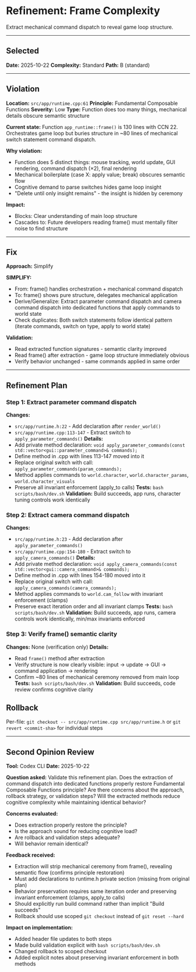 # Refinement: Frame Complexity

Extract mechanical command dispatch to reveal game loop structure.

---

<!-- BEGIN: SELECT/SELECTED -->
## Selected

**Date:** 2025-10-22
**Complexity:** Standard
**Path:** B (standard)
<!-- END: SELECT/SELECTED -->

---

<!-- BEGIN: SELECT/VIOLATION -->
## Violation

**Location:** `src/app/runtime.cpp:61`
**Principle:** Fundamental Composable Functions
**Severity:** Low
**Type:** Function does too many things, mechanical details obscure semantic structure

**Current state:**
Function `app_runtime::frame()` is 130 lines with CCN 22. Orchestrates game loop but buries structure in ~80 lines of mechanical switch statement command dispatch.

**Why violation:**
- Function does 5 distinct things: mouse tracking, world update, GUI rendering, command dispatch (×2), final rendering
- Mechanical boilerplate (case X: apply value; break) obscures semantic flow
- Cognitive demand to parse switches hides game loop insight
- "Delete until only insight remains" - the insight is hidden by ceremony

**Impact:**
- Blocks: Clear understanding of main loop structure
- Cascades to: Future developers reading frame() must mentally filter noise to find structure
<!-- END: SELECT/VIOLATION -->

---

<!-- BEGIN: SELECT/FIX -->
## Fix

**Approach:** Simplify

**SIMPLIFY:**
- From: frame() handles orchestration + mechanical command dispatch
- To: frame() shows pure structure, delegates mechanical application
- Derive/Generalize: Extract parameter command dispatch and camera command dispatch into dedicated functions that apply commands to world state
- Check duplicates: Both switch statements follow identical pattern (iterate commands, switch on type, apply to world state)

**Validation:**
- Read extracted function signatures - semantic clarity improved
- Read frame() after extraction - game loop structure immediately obvious
- Verify behavior unchanged - same commands applied in same order
<!-- END: SELECT/FIX -->

---

<!-- BEGIN: REFINE/PLAN -->
## Refinement Plan

### Step 1: Extract parameter command dispatch
**Changes:**
- `src/app/runtime.h:22` - Add declaration after `render_world()`
- `src/app/runtime.cpp:113-147` - Extract switch to `apply_parameter_commands()`
**Details:**
- Add private method declaration: `void apply_parameter_commands(const std::vector<gui::parameter_command>& commands);`
- Define method in .cpp with lines 113-147 moved into it
- Replace original switch with call: `apply_parameter_commands(param_commands);`
- Method applies commands to `world.character`, `world.character_params`, `world.character_visuals`
- Preserve all invariant enforcement (apply_to calls)
**Tests:** `bash scripts/bash/dev.sh`
**Validation:** Build succeeds, app runs, character tuning controls work identically

### Step 2: Extract camera command dispatch
**Changes:**
- `src/app/runtime.h:23` - Add declaration after `apply_parameter_commands()`
- `src/app/runtime.cpp:154-180` - Extract switch to `apply_camera_commands()`
**Details:**
- Add private method declaration: `void apply_camera_commands(const std::vector<gui::camera_command>& commands);`
- Define method in .cpp with lines 154-180 moved into it
- Replace original switch with call: `apply_camera_commands(camera_commands);`
- Method applies commands to `world.cam_follow` with invariant enforcement (clamps)
- Preserve exact iteration order and all invariant clamps
**Tests:** `bash scripts/bash/dev.sh`
**Validation:** Build succeeds, app runs, camera controls work identically, min/max invariants enforced

### Step 3: Verify frame() semantic clarity
**Changes:** None (verification only)
**Details:**
- Read `frame()` method after extraction
- Verify structure is now clearly visible: input → update → GUI → command application → rendering
- Confirm ~80 lines of mechanical ceremony removed from main loop
**Tests:** `bash scripts/bash/dev.sh`
**Validation:** Build succeeds, code review confirms cognitive clarity

## Rollback
Per-file: `git checkout -- src/app/runtime.cpp src/app/runtime.h` or `git revert <commit-sha>` for individual steps
<!-- END: REFINE/PLAN -->

---

<!-- BEGIN: REFINE/REVIEW -->
## Second Opinion Review

**Tool:** Codex CLI
**Date:** 2025-10-22

**Question asked:**
Validate this refinement plan. Does the extraction of command dispatch into dedicated functions properly restore Fundamental Composable Functions principle? Are there concerns about the approach, rollback strategy, or validation steps? Will the extracted methods reduce cognitive complexity while maintaining identical behavior?

**Concerns evaluated:**
- Does extraction properly restore the principle?
- Is the approach sound for reducing cognitive load?
- Are rollback and validation steps adequate?
- Will behavior remain identical?

**Feedback received:**
- Extraction will strip mechanical ceremony from frame(), revealing semantic flow (confirms principle restoration)
- Must add declarations to runtime.h private section (missing from original plan)
- Behavior preservation requires same iteration order and preserving invariant enforcement (clamps, apply_to calls)
- Should explicitly run build command rather than implicit "Build succeeds"
- Rollback should use scoped `git checkout` instead of `git reset --hard`

**Impact on implementation:**
- Added header file updates to both steps
- Made build validation explicit with `bash scripts/bash/dev.sh`
- Changed rollback to scoped checkout
- Added explicit notes about preserving invariant enforcement in both methods
<!-- END: REFINE/REVIEW -->
